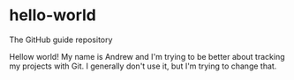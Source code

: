 # hello-world
The GitHub guide repository

Hellow world! My name is Andrew and I'm trying to be better about tracking my projects with Git. I generally don't use it, but I'm trying to change that.
